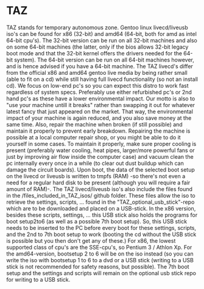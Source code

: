 # TAZ
TAZ stands for temporary autonomous zone.
Gentoo linux livecd/liveusb iso's can be found for x86 (32-bit) and amd64 (64-bit, both for amd as intel 64-bit cpu's).
The 32-bit version can be run on all 32-bit machines and also on some 64-bit machines (the latter, only if the bios allows 32-bit legacy boot mode and that the 32-bit kernel offers the drivers needed for the 64-bit system).
The 64-bit version can be run on all 64-bit machines however, and is hence advised if you have a 64-bit machine.
The TAZ livecd's differ from the official x86 and amd64 gentoo live media by being
rather small (able to fit on a cd) while still having full livecd functionality (so not an install cd).
We focus on low-end pc's so you can expect this distro to work fast regardless of system specs.
Preferably use either refurbished pc's or 2nd hand pc's as these have a lower environmental impact.
Our motto is also to "use your machine untill it breaks" rather than swapping it out for whatever latest fancy that just appeared on the market.
That way, the environmental impact of your machine is again reduced, and you also save money at the same time.
Also, repair the machine when broken (if still possible) and maintain it properly to prevent early breakdown.
Repairing the machine is possible at a local computer repair shop, or you might be able to do it yourself in some cases. 
To maintain it properly, make sure proper cooling is present (preferably water cooling, heat pipes, larger/more powerful fans or just by improving air flow inside the computer case) and vacuum clean the pc internally every once in a while (to clear out dust buildup which can damage the circuit boards).
Upon boot, the data of the selected boot setup on the livecd or liveusb is written to tmpfs (RAM) -so there's not even a need for a 
regular hard disk to be present (although you will require a fair amount of RAM)-.
The TAZ livecd/liveusb iso's also include the files found in the /files_included_in_TAZ_isos/ github folder. These files allow the
iso to retrieve the settings, scripts, ... found in the "TAZ_optional_usb_stick"-repo which are to be downloaded and placed on a
USB-stick. In the x86 version, besides these scripts, settings, ... this USB stick also holds the programs for boot setup2to6 (as well as a possible 7th boot setup). So, this USB stick needs to be inserted to the PC before every boot for these settings, scripts, and the 2nd to 7th boot setup to work (booting the cd without the USB stick is possible but you then don't get any of these.) For x86, the lowest supported class of cpu's are the SSE-cpu's, so Pentium 3 / Athlon Xp.
For the amd64-version, bootsetup 2 to 6 will be on the iso instead (so you can write the iso with bootsetup 1 to 6 to a dvd or a USB stick (writing to a USB stick is not recommended for safety reasons, but possible). The 7th boot setup and the settings and scripts will remain on the optional usb stick repo for writing to a USB stick.
